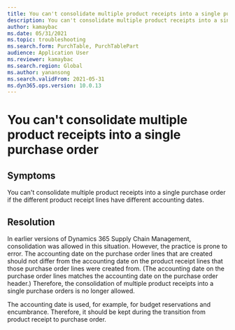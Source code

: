 ```yaml
---
title: You can't consolidate multiple product receipts into a single purchase order
description: You can't consolidate multiple product receipts into a single purchase order if the different product receipt lines have different accounting dates.
author: kamaybac
ms.date: 05/31/2021
ms.topic: troubleshooting
ms.search.form: PurchTable, PurchTablePart
audience: Application User
ms.reviewer: kamaybac
ms.search.region: Global
ms.author: yanansong
ms.search.validFrom: 2021-05-31
ms.dyn365.ops.version: 10.0.13
---
```


# You can't consolidate multiple product receipts into a single purchase order

## Symptoms

You can't consolidate multiple product receipts into a single purchase order if the different product receipt lines have different accounting dates.

## Resolution

In earlier versions of Dynamics 365 Supply Chain Management, consolidation was allowed in this situation. However, the practice is prone to error. The accounting date on the purchase order lines that are created should not differ from the accounting date on the product receipt lines that those purchase order lines were created from. (The accounting date on the purchase order lines matches the accounting date on the purchase order header.) Therefore, the consolidation of multiple product receipts into a single purchase orders is no longer allowed.

The accounting date is used, for example, for budget reservations and encumbrance. Therefore, it should be kept during the transition from product receipt to purchase order.
